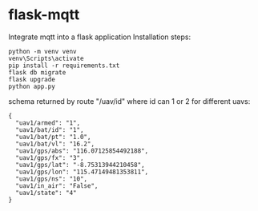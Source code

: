 # flask-mqtt
Integrate mqtt into a flask application
Installation steps:
```
python -m venv venv
venv\Scripts\activate
pip install -r requirements.txt
flask db migrate
flask upgrade
python app.py
```
schema returned by route "/uav/id" where id can 1 or 2  for different uavs:
```
{
  "uav1/armed": "1",
  "uav1/bat/id": "1",
  "uav1/bat/pt": "1.0",
  "uav1/bat/vl": "16.2",
  "uav1/gps/abs": "116.07125854492188",
  "uav1/gps/fx": "3",
  "uav1/gps/lat": "-8.75313944210458",
  "uav1/gps/lon": "115.47149481353811",
  "uav1/gps/ns": "10",
  "uav1/in_air": "False",
  "uav1/state": "4"
}
```
